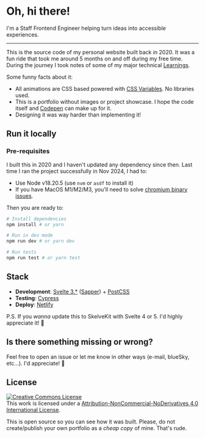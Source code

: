 # Oh, hi there!

I'm a Staff Frontend Engineer helping turn ideas into accessible experiences.

---

This is the source code of my personal website built back in 2020. It was a fun ride that took me around 5 months on and off during my free time. During the journey I took notes of some of my major technical [Learnings](LEARNINGS.md).

Some funny facts about it:

- All animations are CSS based powered with [CSS Variables](https://developer.mozilla.org/en-US/docs/Web/CSS/--*). No libraries used.
- This is a portfolio without images or project showcase. I hope the code itself and [Codepen](https://codepen.io/sandrina-p) can make up for it.
- Designing it was way harder than implementing it!

## Run it locally

### Pre-requisites

I built this in 2020 and I haven't updated any dependency since then. Last time I ran the project successfully in Nov 2024, I had to:
- Use Node v18.20.5 (use `nvm` or `asdf` to install it)
- If you have MacOS M1/M2/M3, you'll need to solve [chromium binary issues](https://stackoverflow.com/a/66044814).

Then you are ready to:

```bash
# Install dependencies
npm install # or yarn

# Run in dev mode
npm run dev # or yarn dev

# Run tests
npm run test # or yarn test
```

## Stack

- **Development**: [Svelte 3.*](https://svelte.dev/) ([Sapper](https://sapper.svelte.dev/)) + [PostCSS](https://postcss.org/)
- **Testing**: [Cypress](https://www.cypress.io/)
- **Deploy**: [Netlify](https://www.netlify.com/)

P.S. If you _wanna_ update this to SkelveKit with Svelte 4 or 5. I'd highly appreciate it! 🧡 


## Is there something missing or wrong?

Feel free to open an issue or let me know in other ways (e-mail, blueSky, etc...). I'd appreciate! 🙌


## License

<a rel="license" href="https://creativecommons.org/licenses/by-nc-nd/4.0/"><img alt="Creative Commons License" style="border-width:0" src="https://i.creativecommons.org/l/by-nc-nd/4.0/88x31.png" /></a><br />
This work is licensed under a <a rel="license" href="https://creativecommons.org/licenses/by-nc-nd/4.0/">Attribution-NonCommercial-NoDerivatives 4.0 International License</a>.

This is open source so you can see how it was built. Please, do not create/publish your own portfolio as a _cheap copy_ of mine. That's rude.
